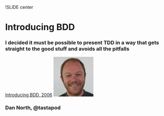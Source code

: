 !SLIDE center

# Introducing BDD
### I decided it must be possible to present TDD in a way that gets straight to the good stuff and avoids all the pitfalls ###
[Introducing BDD, 2006](http://dannorth.net/introducing-bdd/)
![north-twitter](north-twitter.jpg)
### Dan North, @tastapod ###